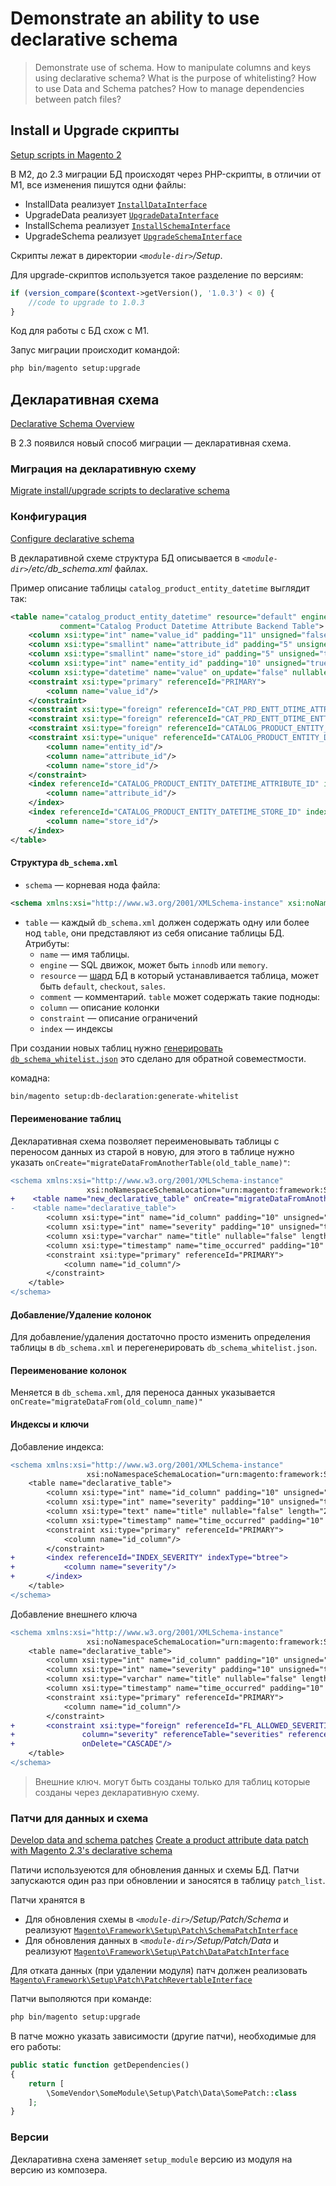 # Demonstrate an ability to use declarative schema

>Demonstrate use of schema. How to manipulate columns and keys using declarative schema? What is the purpose of whitelisting? How to use Data and Schema patches? How to manage dependencies between patch files?

## Install и Upgrade скрипты

[Setup scripts in Magento 2](https://inchoo.net/magento-2/setup-scripts-magento-2/)

В M2, до 2.3 миграции БД происходят через PHP-скрипты, в отличии от M1, все изменения пишутся одни файлы:

* InstallData реализует [`InstallDataInterface`](https://github.com/magento/magento2/blob/2.4/lib/internal/Magento/Framework/Setup/InstallDataInterface.php)
* UpgradeData реализует [`UpgradeDataInterface`](https://github.com/magento/magento2/blob/2.4/lib/internal/Magento/Framework/Setup/UpgradeDataInterface.php)
* InstallSchema реализует [`InstallSchemaInterface`](https://github.com/magento/magento2/blob/2.4/lib/internal/Magento/Framework/Setup/InstallSchemaInterface.php)
* UpgradeSchema реализует [`UpgradeSchemaInterface`](https://github.com/magento/magento2/blob/2.4/lib/internal/Magento/Framework/Setup/UpgradeSchemaInterface.php)

Скрипты лежат в директории _`<module-dir>`/Setup_.

Для upgrade-скриптов используется такое разделение по версиям:
```php
if (version_compare($context->getVersion(), '1.0.3') < 0) {
    //code to upgrade to 1.0.3
}
```

Код для работы с БД схож с M1.

Запус миграции происходит командой:
```bash
php bin/magento setup:upgrade
```

## Декларативная схема

[Declarative Schema Overview](https://devdocs.magento.com/guides/v2.4/extension-dev-guide/declarative-schema/)

В 2.3 появился новый способ миграции — декларативная схема.

### Миграция на декларативную схему

[Migrate install/upgrade scripts to declarative schema](https://devdocs.magento.com/guides/v2.4/extension-dev-guide/declarative-schema/migration-commands.html)

### Конфигурация

[Configure declarative schema](https://devdocs.magento.com/guides/v2.4/extension-dev-guide/declarative-schema/db-schema.html)

В декларативной схеме структура БД описывается в _`<module-dir>`/etc/db\_schema.xml_ файлах.

Пример описание таблицы `catalog_product_entity_datetime` выглядит так:
```xml
<table name="catalog_product_entity_datetime" resource="default" engine="innodb"
           comment="Catalog Product Datetime Attribute Backend Table">
    <column xsi:type="int" name="value_id" padding="11" unsigned="false" nullable="false" identity="true" comment="Value ID"/>
    <column xsi:type="smallint" name="attribute_id" padding="5" unsigned="true" nullable="false" identity="false" default="0" comment="Attribute ID"/>
    <column xsi:type="smallint" name="store_id" padding="5" unsigned="true" nullable="false" identity="false" default="0" comment="Store ID"/>
    <column xsi:type="int" name="entity_id" padding="10" unsigned="true" nullable="false" identity="false" default="0" comment="Entity ID"/>
    <column xsi:type="datetime" name="value" on_update="false" nullable="true" comment="Value"/>
    <constraint xsi:type="primary" referenceId="PRIMARY">
        <column name="value_id"/>
    </constraint>
    <constraint xsi:type="foreign" referenceId="CAT_PRD_ENTT_DTIME_ATTR_ID_EAV_ATTR_ATTR_ID" table="catalog_product_entity_datetime" column="attribute_id" referenceTable="eav_attribute" referenceColumn="attribute_id" onDelete="CASCADE"/>
    <constraint xsi:type="foreign" referenceId="CAT_PRD_ENTT_DTIME_ENTT_ID_CAT_PRD_ENTT_ENTT_ID" table="catalog_product_entity_datetime" column="entity_id" referenceTable="catalog_product_entity" referenceColumn="entity_id" onDelete="CASCADE"/>
    <constraint xsi:type="foreign" referenceId="CATALOG_PRODUCT_ENTITY_DATETIME_STORE_ID_STORE_STORE_ID" table="catalog_product_entity_datetime" column="store_id" referenceTable="store" referenceColumn="store_id" onDelete="CASCADE"/>
    <constraint xsi:type="unique" referenceId="CATALOG_PRODUCT_ENTITY_DATETIME_ENTITY_ID_ATTRIBUTE_ID_STORE_ID">
        <column name="entity_id"/>
        <column name="attribute_id"/>
        <column name="store_id"/>
    </constraint>
    <index referenceId="CATALOG_PRODUCT_ENTITY_DATETIME_ATTRIBUTE_ID" indexType="btree">
        <column name="attribute_id"/>
    </index>
    <index referenceId="CATALOG_PRODUCT_ENTITY_DATETIME_STORE_ID" indexType="btree">
        <column name="store_id"/>
    </index>
</table>
```

#### Структура `db_schema.xml`

* `schema` — корневая нода файла:
```xml
<schema xmlns:xsi="http://www.w3.org/2001/XMLSchema-instance" xsi:noNamespaceSchemaLocation="urn:magento:framework:Setup/Declaration/Schema/etc/schema.xsd">
```
* `table` — каждый `db_schema.xml` должен содержать одну или более нод `table`, они представляют из себя описание таблицы БД. Атрибуты:
  * `name` — имя таблицы.
  * `engine` — SQL движок, может быть `innodb` или `memory`.
  * `resource` — [шард](https://en.wikipedia.org/wiki/Shard_(database_architecture)) БД в который устанавливается таблица, может быть `default`, `checkout`, `sales`.
  * `comment` — комментарий.
`table` может содержать такие подноды:
  * `column` — описание колонки
  * `constraint` — описание ограничений
  * `index` — индексы

При создании новых таблиц нужно [генерировать `db_schema_whitelist.json`](https://devdocs.magento.com/guides/v2.4/extension-dev-guide/declarative-schema/migration-commands.html#create-whitelist) это сделано для обратной совеместмости.

комадна:
```bash
bin/magento setup:db-declaration:generate-whitelist
```

#### Переименование таблиц

Декларативная схема позволяет переименовывать таблицы с переносом данных из старой в новую, для этого в таблице нужно указать `onCreate="migrateDataFromAnotherTable(old_table_name)"`:
```diff
<schema xmlns:xsi="http://www.w3.org/2001/XMLSchema-instance"
                 xsi:noNamespaceSchemaLocation="urn:magento:framework:Setup/Declaration/Schema/etc/schema.xsd">
+    <table name="new_declarative_table" onCreate="migrateDataFromAnotherTable(declarative_table)">
-    <table name="declarative_table">
        <column xsi:type="int" name="id_column" padding="10" unsigned="true" nullable="false" comment="Entity Id"/>
        <column xsi:type="int" name="severity" padding="10" unsigned="true" nullable="false" comment="Severity code"/>
        <column xsi:type="varchar" name="title" nullable="false" length="255" comment="Title"/>
        <column xsi:type="timestamp" name="time_occurred" padding="10" comment="Time of event"/>
        <constraint xsi:type="primary" referenceId="PRIMARY">
            <column name="id_column"/>
        </constraint>
    </table>
</schema>
```

#### Добавление/Удаление колонок

Для добавление/удаления достаточно просто изменить определения таблицы в `db_schema.xml` и перегенерировать `db_schema_whitelist.json`.

#### Переименование колонок

Меняется в `db_schema.xml`, для переноса данных указывается `onCreate="migrateDataFrom(old_column_name)"`

#### Индексы и ключи

Добавление индекса:
```diff
<schema xmlns:xsi="http://www.w3.org/2001/XMLSchema-instance"
                 xsi:noNamespaceSchemaLocation="urn:magento:framework:Setup/Declaration/Schema/etc/schema.xsd">
    <table name="declarative_table">
        <column xsi:type="int" name="id_column" padding="10" unsigned="true" nullable="false" comment="Entity Id"/>
        <column xsi:type="int" name="severity" padding="10" unsigned="true" nullable="false" comment="Severity code"/>
        <column xsi:type="text" name="title" nullable="false" length="255" comment="Title"/>
        <column xsi:type="timestamp" name="time_occurred" padding="10" comment="Time of event"/>
        <constraint xsi:type="primary" referenceId="PRIMARY">
            <column name="id_column"/>
        </constraint>
+       <index referenceId="INDEX_SEVERITY" indexType="btree">
+           <column name="severity"/>
+       </index>
    </table>
</schema>
```
Добавление внешнего ключа
```diff
<schema xmlns:xsi="http://www.w3.org/2001/XMLSchema-instance"
                 xsi:noNamespaceSchemaLocation="urn:magento:framework:Setup/Declaration/Schema/etc/schema.xsd">
    <table name="declarative_table">
        <column xsi:type="int" name="id_column" padding="10" unsigned="true" nullable="false" comment="Entity Id"/>
        <column xsi:type="int" name="severity" padding="10" unsigned="true" nullable="false" comment="Severity code"/>
        <column xsi:type="varchar" name="title" nullable="false" length="255" comment="Title"/>
        <column xsi:type="timestamp" name="time_occurred" padding="10" comment="Time of event"/>
        <constraint xsi:type="primary" referenceId="PRIMARY">
            <column name="id_column"/>
        </constraint>
+       <constraint xsi:type="foreign" referenceId="FL_ALLOWED_SEVERITIES" table="declarative_table"
+               column="severity" referenceTable="severities" referenceColumn="severity_identifier"
+               onDelete="CASCADE"/>
    </table>
</schema>
```
>Внешние ключ. могут быть созданы только для таблиц которые созданы через декларативную схему.

### Патчи для данных и схема

[Develop data and schema patches](https://devdocs.magento.com/guides/v2.4/extension-dev-guide/declarative-schema/data-patches.html)
[Create a product attribute data patch with Magento 2.3's declarative schema](https://markshust.com/2019/02/19/create-product-attribute-data-patch-magento-2.3-declarative-schema/)

Патичи используеются для обновления данных и схемы БД. Патчи запускаются один раз при обновлении и заносятся в таблицу `patch_list`.

Патчи хранятся в 
* Для обновления схемы в _`<module-dir>`/Setup/Patch/Schema_ и реализуют [`Magento\Framework\Setup\Patch\SchemaPatchInterface`](https://github.com/magento/magento2/blob/2.4/lib/internal/Magento/Framework/Setup/Patch/SchemaPatchInterface.php)
* Для обновления данных в _`<module-dir>`/Setup/Patch/Data_ и реализуют [`Magento\Framework\Setup\Patch\DataPatchInterface`](https://github.com/magento/magento2/blob/2.4/lib/internal/Magento/Framework/Setup/Patch/DataPatchInterface.php)

Для отката данных (при удалении модуля) патч должен реализовать [`Magento\Framework\Setup\Patch\PatchRevertableInterface`](https://github.com/magento/magento2/blob/2.4/lib/internal/Magento/Framework/Setup/Patch/PatchRevertableInterface.php)

Патчи выполяются при команде:
```bash
php bin/magento setup:upgrade
```

В патче можно указать зависимости (другие патчи), необходимые для его работы:
```php
public static function getDependencies()
{
    return [
        \SomeVendor\SomeModule\Setup\Patch\Data\SomePatch::class
    ];
}
```

### Версии

Декларативна схена заменяет `setup_module` версию из модуля на версию из композера.
